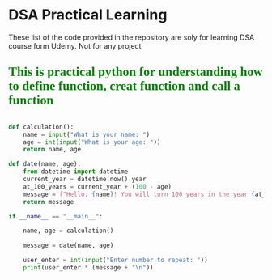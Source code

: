 # **DSA Practical Learning**

These list of the code provided in the repository are soly for learning DSA course form Udemy. Not for any project


<span style="color: green; font-size: 25px; font-family: 'Times New Roman', serif;">This is practical python for understanding how to define function, creat function and call a function</span>
----

```python

def calculation():
    name = input("What is your name: ")
    age = int(input("What is your age: "))
    return name, age

def date(name, age):
    from datetime import datetime
    current_year = datetime.now().year
    at_100_years = current_year + (100 - age)
    message = f"Hello, {name}! You will turn 100 years in the year {at_100_years}"
    return message

if __name__ == "__main__":

    name, age = calculation()

    message = date(name, age)

    user_enter = int(input("Enter number to repeat: "))
    print(user_enter * (message + "\n"))

```